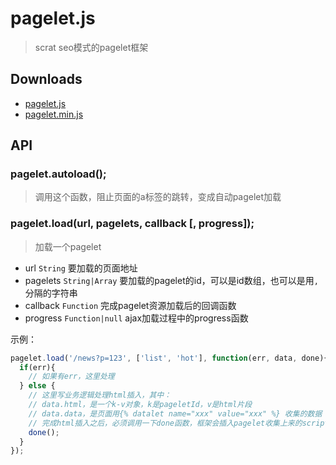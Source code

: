 # pagelet.js

> scrat seo模式的pagelet框架

## Downloads
- [pagelet.js](https://raw.githubusercontent.com/scrat-team/pagelet.js/master/dist/pagelet.js)
- [pagelet.min.js](https://raw.githubusercontent.com/scrat-team/pagelet.js/master/dist/pagelet.min.js)


## API

### pagelet.autoload();

> 调用这个函数，阻止页面的a标签的跳转，变成自动pagelet加载

### pagelet.load(url, pagelets, callback [, progress]);

> 加载一个pagelet

* url ``String`` 要加载的页面地址
* pagelets ``String|Array`` 要加载的pagelet的id，可以是id数组，也可以是用``,``分隔的字符串
* callback ``Function`` 完成pagelet资源加载后的回调函数
* progress ``Function|null`` ajax加载过程中的progress函数

示例：

```js
pagelet.load('/news?p=123', ['list', 'hot'], function(err, data, done){
  if(err){
    // 如果有err，这里处理
  } else {
    // 这里写业务逻辑处理html插入，其中：
    // data.html，是一个k-v对象，k是pageletId，v是html片段
    // data.data，是页面用{% datalet name="xxx" value="xxx" %} 收集的数据
    // 完成html插入之后，必须调用一下done函数，框架会插入pagelet收集上来的script标签中的内容并执行
    done();
  }
});
```